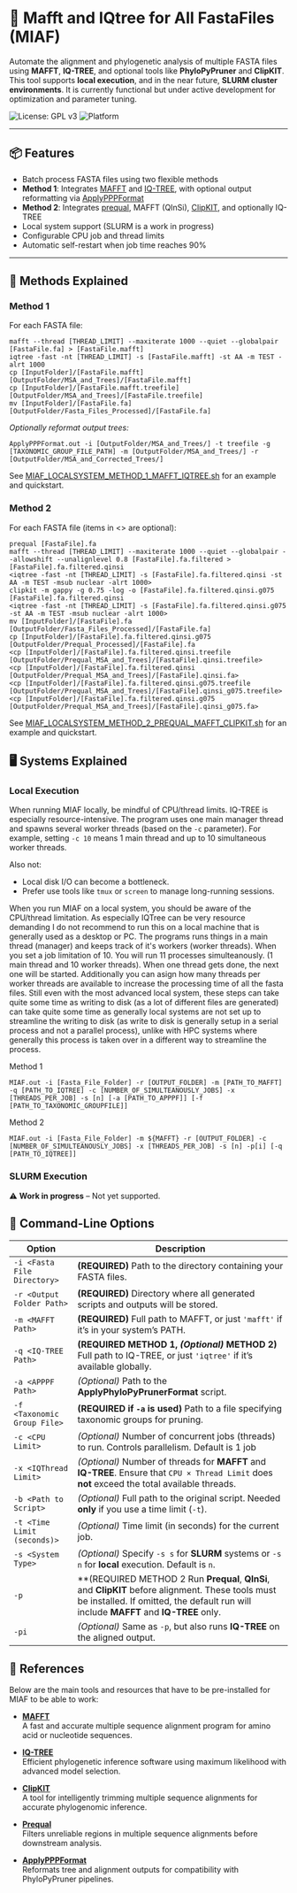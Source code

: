 # 🧬 Mafft and IQtree for All FastaFiles (MIAF)

Automate the alignment and phylogenetic analysis of multiple FASTA files using **MAFFT**, **IQ-TREE**, and optional tools like **PhyloPyPruner** and **ClipKIT**. This tool supports **local execution**, and in the near future, **SLURM cluster environments**. It is currently functional but under active development for optimization and parameter tuning.

![License: GPL v3](https://img.shields.io/badge/License-GPLv3-blue.svg)
![Platform](https://img.shields.io/badge/platform-Linux-lightgrey)

---

## 📦 Features

- Batch process FASTA files using two flexible methods
- **Method 1**: Integrates [MAFFT](https://mafft.cbrc.jp/alignment/software/) and [IQ-TREE](https://iqtree.github.io/), with optional output reformatting via [ApplyPPPFormat](https://github.com/mjbieren/ApplyPPPFormat)
- **Method 2**: Integrates [prequal](https://github.com/simonwhelan/prequal), MAFFT (QInSi), [ClipKIT](https://github.com/JLSteenwyk/ClipKIT), and optionally IQ-TREE
- Local system support (SLURM is a work in progress)
- Configurable CPU job and thread limits
- Automatic self-restart when job time reaches 90%

---

## 🧪 Methods Explained

### Method 1

For each FASTA file:
```
mafft --thread [THREAD_LIMIT] --maxiterate 1000 --quiet --globalpair [FastaFile.fa] > [FastaFile.mafft]
iqtree -fast -nt [THREAD_LIMIT] -s [FastaFile.mafft] -st AA -m TEST -alrt 1000
cp [InputFolder]/[FastaFile.mafft] [OutputFolder/MSA_and_Trees]/[FastaFile.mafft]
cp [InputFolder]/[FastaFile.mafft.treefile] [OutputFolder/MSA_and_Trees]/[FastaFile.treefile]
mv [InputFolder]/[FastaFile.fa] [OutputFolder/Fasta_Files_Processed]/[FastaFile.fa]
```
*Optionally reformat output trees:*
```
ApplyPPPFormat.out -i [OutputFolder/MSA_and_Trees/] -t treefile -g [TAXONOMIC_GROUP_FILE_PATH] -m [OutputFolder/MSA_and_Trees/] -r [OutputFolder/MSA_and_Corrected_Trees/]
```

See [MIAF_LOCALSYSTEM_METHOD_1_MAFFT_IQTREE.sh](https://github.com/mjbieren/MIAF/blob/main/MIAF_LOCALSYSTEM_METHOD_1_MAFFT_IQTREE.sh) for an example and quickstart.

### Method 2
For each FASTA file (items in <> are optional):
```
prequal [FastaFile].fa
mafft --thread [THREAD_LIMIT] --maxiterate 1000 --quiet --globalpair --allowshift --unalignlevel 0.8 [FastaFile].fa.filtered > [FastaFile].fa.filtered.qinsi
<iqtree -fast -nt [THREAD_LIMIT] -s [FastaFile].fa.filtered.qinsi -st AA -m TEST -msub nuclear -alrt 1000>
clipkit -m gappy -g 0.75 -log -o [FastaFile].fa.filtered.qinsi.g075 [FastaFile].fa.filtered.qinsi
<iqtree -fast -nt [THREAD_LIMIT] -s [FastaFile].fa.filtered.qinsi.g075 -st AA -m TEST -msub nuclear -alrt 1000>
mv [InputFolder]/[FastaFile].fa [OutputFolder/Fasta_Files_Processed]/[FastaFile.fa]
cp [InputFolder]/[FastaFile].fa.filtered.qinsi.g075 [OutputFolder/Prequal_Processed]/[FastaFile].fa
<cp [InputFolder]/[FastaFile].fa.filtered.qinsi.treefile [OutputFolder/Prequal_MSA_and_Trees]/[FastaFile].qinsi.treefile>
<cp [InputFolder]/[FastaFile].fa.filtered.qinsi [OutputFolder/Prequal_MSA_and_Trees]/[FastaFile].qinsi.fa>
<cp [InputFolder]/[FastaFile].fa.filtered.qinsi.g075.treefile [OutputFolder/Prequal_MSA_and_Trees]/[FastaFile].qinsi_g075.treefile>
<cp [InputFolder]/[FastaFile].fa.filtered.qinsi.g075 [OutputFolder/Prequal_MSA_and_Trees]/[FastaFile].qinsi_g075.fa>
```

See [MIAF_LOCALSYSTEM_METHOD_2_PREQUAL_MAFFT_CLIPKIT.sh](https://github.com/mjbieren/MIAF/blob/main/MIAF_LOCALSYSTEM_METHOD_2_PREQUAL_MAFFT_CLIPKIT.sh) for an example and quickstart.

## 🖥️ Systems Explained
### Local Execution
When running MIAF locally, be mindful of CPU/thread limits. IQ-TREE is especially resource-intensive. The program uses one main manager thread and spawns several worker threads (based on the `-c` parameter). For example, setting `-c 10` means 1 main thread and up to 10 simultaneous worker threads.

Also not:
- Local disk I/O can become a bottleneck.
- Prefer use tools like `tmux` or `screen` to manage long-running sessions.

When you run MIAF on a local system, you should be aware of the CPU/thread limitation. As especially IQTree can be very resource demanding I do not recommend to run this on a local machine that is generally used as a desktop or PC.
The programs runs things in a main thread (manager) and keeps track of it's workers (worker threads). When you set a job limitation of 10. You will run 11 processes simulteanously. (1 main thread and 10 worker threads). When one thread gets done, the next one will be started. Additionally you can asign how many threads per worker threads are available to increase the processing time of all the fasta files.
Still even with the most advanced local system, these steps can take quite some time as writing to disk (as a lot of different files are generated) can take quite some time as generally local systems are not set up to streamline the writing to disk (as write to disk is generally setup in a serial process and not a parallel process), unlike with HPC systems where generally this process is taken over in a different way to streamline the process.

Method 1
```
MIAF.out -i [Fasta_File_Folder] -r [OUTPUT_FOLDER] -m [PATH_TO_MAFFT] -q [PATH_TO_IQTREE] -c [NUMBER_OF_SIMULTEANOUSLY_JOBS] -x [THREADS_PER_JOB] -s [n] [-a [PATH_TO_APPPF]] [-f [PATH_TO_TAXONOMIC_GROUPFILE]]
```


Method 2
```
MIAF.out -i [Fasta_File_Folder] -m ${MAFFT} -r [OUTPUT_FOLDER] -c [NUMBER_OF_SIMULTEANOUSLY_JOBS] -x [THREADS_PER_JOB] -s [n] -p[i] [-q [PATH_TO_IQTREE]]
```

### SLURM Execution
⚠️ **Work in progress** – Not yet supported.


## 🔧 Command-Line Options

| Option | Description |
|--------|-------------|
| `-i <Fasta File Directory>` | **(REQUIRED)** Path to the directory containing your FASTA files. |
| `-r <Output Folder Path>` | **(REQUIRED)** Directory where all generated scripts and outputs will be stored. |
| `-m <MAFFT Path>` | **(REQUIRED)** Full path to MAFFT, or just `'mafft'` if it’s in your system’s PATH. |
| `-q <IQ-TREE Path>` | **(REQUIRED METHOD 1, *(Optional)* METHOD 2)** Full path to IQ-TREE, or just `'iqtree'` if it’s available globally. |
| `-a <APPPF Path>` | *(Optional)* Path to the **ApplyPhyloPyPrunerFormat** script. |
| `-f <Taxonomic Group File>` | **(REQUIRED if `-a` is used)** Path to a file specifying taxonomic groups for pruning. |
| `-c <CPU Limit>` | *(Optional)* Number of concurrent jobs (threads) to run. Controls parallelism. Default is 1 job |
| `-x <IQThread Limit>` | *(Optional)* Number of threads for **MAFFT** and **IQ-TREE**. Ensure that `CPU × Thread Limit` does **not** exceed the total available threads. |
| `-b <Path to Script>` | *(Optional)* Full path to the original script. Needed **only** if you use a time limit (`-t`). |
| `-t <Time Limit (seconds)>` | *(Optional)* Time limit (in seconds) for the current job. |
| `-s <System Type>` | *(Optional)* Specify `-s s` for **SLURM** systems or `-s n` for **local** execution. Default is `n`. |
| `-p` | **(REQUIRED METHOD 2 Run **Prequal**, **QInSi**, and **ClipKIT** before alignment. These tools must be installed. If omitted, the default run will include **MAFFT** and **IQ-TREE** only. |
| `-pi` | *(Optional)* Same as `-p`, but also runs **IQ-TREE** on the aligned output. |

## 🔗 References

Below are the main tools and resources that have to be pre-installed for MIAF to be able to work:

- **[MAFFT](https://mafft.cbrc.jp/alignment/software/)**  
  A fast and accurate multiple sequence alignment program for amino acid or nucleotide sequences.

- **[IQ-TREE](https://iqtree.github.io/)**  
  Efficient phylogenetic inference software using maximum likelihood with advanced model selection.

- **[ClipKIT](https://github.com/JLSteenwyk/ClipKIT)**  
  A tool for intelligently trimming multiple sequence alignments for accurate phylogenomic inference.

- **[Prequal](https://github.com/simonwhelan/prequal)**  
  Filters unreliable regions in multiple sequence alignments before downstream analysis.

- **[ApplyPPPFormat](https://github.com/mjbieren/ApplyPPPFormat)**  
  Reformats tree and alignment outputs for compatibility with PhyloPyPruner pipelines.

